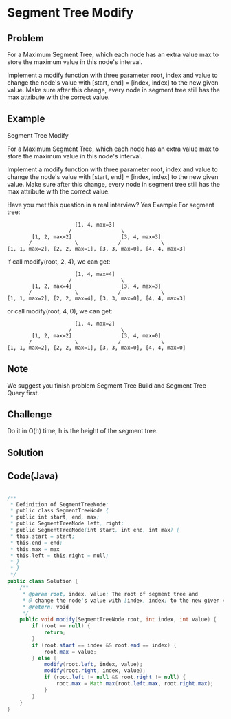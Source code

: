 Segment Tree Modify
===


Problem
-------

For a Maximum Segment Tree, which each node has an extra value max to store the maximum value in this node's interval.

Implement a modify function with three parameter root, index and value to change the node's value with [start, end] = [index, index] to the new given value. Make sure after this change, every node in segment tree still has the max attribute with the correct value.

Example
-------

 Segment Tree Modify

For a Maximum Segment Tree, which each node has an extra value max to store the maximum value in this node's interval.

Implement a modify function with three parameter root, index and value to change the node's value with [start, end] = [index, index] to the new given value. Make sure after this change, every node in segment tree still has the max attribute with the correct value.

Have you met this question in a real interview? Yes
Example
For segment tree:

                          [1, 4, max=3]
                        /                \
            [1, 2, max=2]                [3, 4, max=3]
           /              \             /             \
    [1, 1, max=2], [2, 2, max=1], [3, 3, max=0], [4, 4, max=3]

if call modify(root, 2, 4), we can get:

                          [1, 4, max=4]
                        /                \
            [1, 2, max=4]                [3, 4, max=3]
           /              \             /             \
    [1, 1, max=2], [2, 2, max=4], [3, 3, max=0], [4, 4, max=3]

or call modify(root, 4, 0), we can get:

                          [1, 4, max=2]
                        /                \
            [1, 2, max=2]                [3, 4, max=0]
           /              \             /             \
    [1, 1, max=2], [2, 2, max=1], [3, 3, max=0], [4, 4, max=0]

Note
---------

We suggest you finish problem Segment Tree Build and Segment Tree Query first.

Challenge
---------

Do it in O(h) time, h is the height of the segment tree.

Solution
--------



Code(Java)
----------

```java

/**
 * Definition of SegmentTreeNode:
 * public class SegmentTreeNode {
 * public int start, end, max;
 * public SegmentTreeNode left, right;
 * public SegmentTreeNode(int start, int end, int max) {
 * this.start = start;
 * this.end = end;
 * this.max = max
 * this.left = this.right = null;
 * }
 * }
 */
public class Solution {
    /**
     * @param root, index, value: The root of segment tree and
     * @ change the node's value with [index, index] to the new given value
     * @return: void
     */
    public void modify(SegmentTreeNode root, int index, int value) {
        if (root == null) {
            return;
        }
        if (root.start == index && root.end == index) {
            root.max = value;
        } else {
            modify(root.left, index, value);
            modify(root.right, index, value);
            if (root.left != null && root.right != null) {
                root.max = Math.max(root.left.max, root.right.max);
            }
        }
    }
}
```